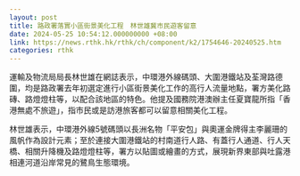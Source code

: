 ```yaml
---
layout: post
title: 路政署落實小區街景美化工程　林世雄冀市民遊客留意
date: 2024-05-25 10:54:12.000000000 +08:00
link: https://news.rthk.hk/rthk/ch/component/k2/1754646-20240525.htm
categories: rthk
---
```


運輸及物流局局長林世雄在網誌表示，中環港外線碼頭、大圍港鐵站及荃灣路德圍，均是路政署去年初選定進行小區街景美化工作的高行人流量地點，署方美化路磚、路燈燈柱等，以配合該地區的特色。他提及國務院港澳辦主任夏寶龍所指「香港無處不旅遊」，指市民或是訪港旅客都可以留意相關美化工程。

林世雄表示，中環港外線5號碼頭以長洲名物「平安包」與奧運金牌得主李麗珊的風帆作為設計元素；至於連接大圍港鐵站的村南道行人路、有蓋行人通道、行人天橋、相關升降機及路燈燈柱等，署方以貼圖或繪畫的方式，展現新界東部與吐露港相連河道沿岸常見的鷺鳥生態環境。
